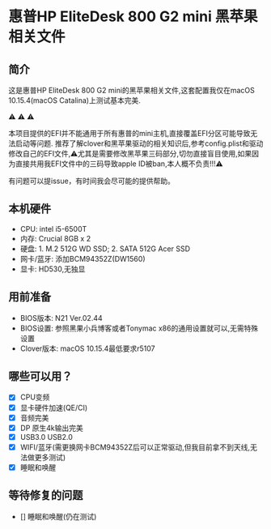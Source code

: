 # 惠普HP EliteDesk 800 G2 mini 黑苹果相关文件
## 简介 
这是惠普HP EliteDesk 800 G2 mini的黑苹果相关文件,这套配置我仅在macOS 10.15.4(macOS Catalina)上测试基本完美.

:warning: :warning: :warning: 

本项目提供的EFI并不能通用于所有惠普的mini主机,直接覆盖EFI分区可能导致无法启动等问题.
推荐了解clover和黑苹果驱动的相关知识后,参考config.plist和驱动修改自己的EFI文件,:warning:尤其是需要修改黑苹果三码部分,切勿直接盲目使用,如果因为直接共用我EFI文件中的三码导致apple ID被ban,本人概不负责!!!:warning:

有问题可以提issue，有时间我会尽可能的提供帮助。 
## 本机硬件
- CPU: intel i5-6500T
- 内存: Crucial 8GB x 2
- 硬盘: 1. M.2 512G WD SSD; 2. SATA 512G Acer SSD
- 网卡/蓝牙: 添加BCM94352Z(DW1560)
- 显卡: HD530,无独显
## 用前准备
- BIOS版本: N21 Ver.02.44
- BIOS设置: 参照黑果小兵博客或者Tonymac x86的通用设置就可以,无需特殊设置
- Clover版本: macOS 10.15.4最低要求r5107
## 哪些可以用？
- [x] CPU变频
- [x] 显卡硬件加速(QE/CI)
- [x] 音频完美
- [x] DP 原生4k输出完美
- [x] USB3.0 USB2.0
- [x] WIFI/蓝牙(需更换网卡BCM94352Z后可以正常驱动,但我目前拿不到天线,无法做更多测试)
- [x] 睡眠和唤醒
## 等待修复的问题
- [] 睡眠和唤醒(仍在测试)
####

